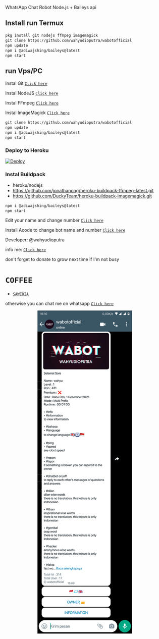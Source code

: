 WhatsApp Chat Robot Node.js + Baileys api

## Install run Termux
```
pkg install git nodejs ffmpeg imagemagick
git clone https://github.com/wahyudioputra/wabotofficial
npm update
npm i @adiwajshing/baileys@latest
npm start
```

## run Vps/PC

Instal Git [`Click here`](https://git-scm.com/downloads)

Instal NodeJS [`Click here`](https://nodejs.org/en/download)

Instal FFmpeg [`Click here`](https://ffmpeg.org/download.html)

Instal ImageMagick [`Click here`](https://imagemagick.org/script/download.php)

```
git clone https://github.com/wahyudioputra/wabotofficial
npm update
npm i @adiwajshing/baileys@latest
npm start
```
### Deploy to Heroku
[![Deploy](https://www.herokucdn.com/deploy/button.svg)](https://heroku.com/deploy?template=https://github.com/wahyudioputra/wabotofficial)

### Instal Buildpack
* heroku/nodejs
* https://github.com/jonathanong/heroku-buildpack-ffmpeg-latest.git
* https://github.com/DuckyTeam/heroku-buildpack-imagemagick.git
```
npm i @adiwajshing/baileys@latest
npm start
```

Edit your name and change number [`Click here`](https://github.com/wahyudioputra/wabotofficial/blob/master/database/setting-bot.json)

Install Acode to change bot name and number [`Click here`](https://www.google.com/search?q=acode&oq=acode&aqs=chrome..69i57j35i39l2j0i512l4j0i10i512.1060j0j4&client=ms-android-xiaomi&sourceid=chrome-mobile&ie=UTF-8/)

Developer: @wahyudioputra

info me: [`Click here`](https://wahyudioputra.github.io/)

don't forget to donate to grow next time if I'm not busy

# ```COFFEE```

- [`SAWERIA`](https://saweria.co/sawerwahyu)

otherwise you can chat me on whatsapp [`Click here`](https://wa.me/6283809157951)

<p align="center">
  <a href="https://wahyudioputra.github.io/">
<img src="/Screenshot_2021-12-01-16-10-11-025_com.whatsapp.w4b.png" />
</p>

